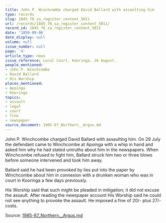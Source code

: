 ```yaml
---
title: John P. Winchcombe charged David Ballard with assaulting him
type: records
slug: 1845_76_sa_register_content_5011
url: /records/1845_76_sa_register_content_5011/
record_id: 1845_76_sa_register_content_5011
date: '1850-09-06'
date_display: null
volume: null
issue_number: null
page: '4'
article_type: news
issue_reference: Local Court, Kooringa, 26 August.
people_mentioned:
- John P. Winchcombe
- David Ballard
- His Worship
places_mentioned:
- Apoinga
- Kooringa
topics:
- assault
- legal
- court
- fine
- newspaper
source_document: 1985-87_Northern__Argus.md
---
```


John P. Winchcombe charged David Ballard with assaulting him.  On 29 July the defendant came to Winchcombe at Apoinga with a whip in hand and asked him why he had stated untruths about him in the newspapers.  When Winchcombe refused to fight him, Ballard struck him two or three blows before someone intervened and took him away.

Ballard said he had been provoked by lies put into the paper by Winchcombe about him in connexion with a drunken woman who was in court in Kooringa a few days previously.

His Worship said that such might be pleaded in mitigation; it did not excuse the assault.  After reading the newspaper account His Worship said he could not see anything to provoke the assault.  He imposed a fine of 20/- plus 27/- costs.

Source: [1985-87_Northern__Argus.md](/downloads/markdown/1985-87_Northern__Argus.md)
